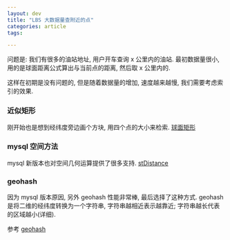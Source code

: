 ```yaml
---
layout: dev
title: "LBS 大数据量查附近的点"
categories: article
tags: 

---
```


问题是: 我们有很多的油站地址, 用户开车查询 x 公里内的油站. 最初数据量很小, 用的是球面距离公式算出与当前点的距离, 然后取 x 公里内的. 

这样在初期是没有问题的, 但是随着数据量的增加, 速度越来越慢, 我们需要考虑索引的效果.

### 近似矩形

刚开始也是想到经纬度旁边画个方块, 用四个点的大小来检索. [球面矩形](http://charlee.li/location-search.html)

### mysql 空间方法

mysql 新版本也对空间几何运算提供了很多支持. [stDistance](https://dev.mysql.com/doc/refman/5.6/en/spatial-relation-functions-object-shapes.html)

### geohash

因为 mysql 版本原因, 另外 geohash 性能非常棒, 最后选择了这种方式. geohash 是将二维的经纬度转换为一个字符串, 字符串越相近表示越靠近; 字符串越长代表的区域越小(详细).

参考 [geohash](http://www.cnblogs.com/LBSer/p/3310455.html)




